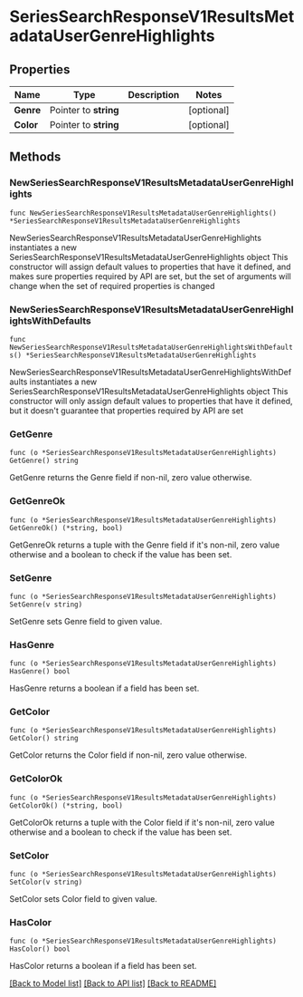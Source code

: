 # SeriesSearchResponseV1ResultsMetadataUserGenreHighlights

## Properties

Name | Type | Description | Notes
------------ | ------------- | ------------- | -------------
**Genre** | Pointer to **string** |  | [optional] 
**Color** | Pointer to **string** |  | [optional] 

## Methods

### NewSeriesSearchResponseV1ResultsMetadataUserGenreHighlights

`func NewSeriesSearchResponseV1ResultsMetadataUserGenreHighlights() *SeriesSearchResponseV1ResultsMetadataUserGenreHighlights`

NewSeriesSearchResponseV1ResultsMetadataUserGenreHighlights instantiates a new SeriesSearchResponseV1ResultsMetadataUserGenreHighlights object
This constructor will assign default values to properties that have it defined,
and makes sure properties required by API are set, but the set of arguments
will change when the set of required properties is changed

### NewSeriesSearchResponseV1ResultsMetadataUserGenreHighlightsWithDefaults

`func NewSeriesSearchResponseV1ResultsMetadataUserGenreHighlightsWithDefaults() *SeriesSearchResponseV1ResultsMetadataUserGenreHighlights`

NewSeriesSearchResponseV1ResultsMetadataUserGenreHighlightsWithDefaults instantiates a new SeriesSearchResponseV1ResultsMetadataUserGenreHighlights object
This constructor will only assign default values to properties that have it defined,
but it doesn't guarantee that properties required by API are set

### GetGenre

`func (o *SeriesSearchResponseV1ResultsMetadataUserGenreHighlights) GetGenre() string`

GetGenre returns the Genre field if non-nil, zero value otherwise.

### GetGenreOk

`func (o *SeriesSearchResponseV1ResultsMetadataUserGenreHighlights) GetGenreOk() (*string, bool)`

GetGenreOk returns a tuple with the Genre field if it's non-nil, zero value otherwise
and a boolean to check if the value has been set.

### SetGenre

`func (o *SeriesSearchResponseV1ResultsMetadataUserGenreHighlights) SetGenre(v string)`

SetGenre sets Genre field to given value.

### HasGenre

`func (o *SeriesSearchResponseV1ResultsMetadataUserGenreHighlights) HasGenre() bool`

HasGenre returns a boolean if a field has been set.

### GetColor

`func (o *SeriesSearchResponseV1ResultsMetadataUserGenreHighlights) GetColor() string`

GetColor returns the Color field if non-nil, zero value otherwise.

### GetColorOk

`func (o *SeriesSearchResponseV1ResultsMetadataUserGenreHighlights) GetColorOk() (*string, bool)`

GetColorOk returns a tuple with the Color field if it's non-nil, zero value otherwise
and a boolean to check if the value has been set.

### SetColor

`func (o *SeriesSearchResponseV1ResultsMetadataUserGenreHighlights) SetColor(v string)`

SetColor sets Color field to given value.

### HasColor

`func (o *SeriesSearchResponseV1ResultsMetadataUserGenreHighlights) HasColor() bool`

HasColor returns a boolean if a field has been set.


[[Back to Model list]](../README.md#documentation-for-models) [[Back to API list]](../README.md#documentation-for-api-endpoints) [[Back to README]](../README.md)



